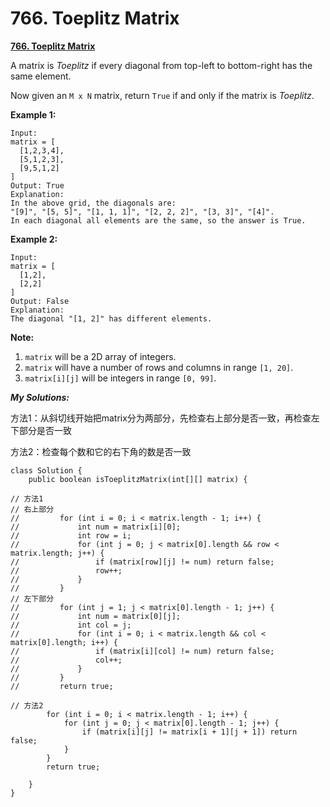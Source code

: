 # 766. Toeplitz Matrix

 [**766. Toeplitz Matrix**](https://leetcode.com/problems/toeplitz-matrix/description/)

A matrix is _Toeplitz_ if every diagonal from top-left to bottom-right has the same element.

Now given an `M x N` matrix, return `True` if and only if the matrix is _Toeplitz_.  
 

**Example 1:**

```text
Input:
matrix = [
  [1,2,3,4],
  [5,1,2,3],
  [9,5,1,2]
]
Output: True
Explanation:
In the above grid, the diagonals are:
"[9]", "[5, 5]", "[1, 1, 1]", "[2, 2, 2]", "[3, 3]", "[4]".
In each diagonal all elements are the same, so the answer is True.
```

**Example 2:**

```text
Input:
matrix = [
  [1,2],
  [2,2]
]
Output: False
Explanation:
The diagonal "[1, 2]" has different elements.
```

  
**Note:**

1. `matrix` will be a 2D array of integers.
2. `matrix` will have a number of rows and columns in range `[1, 20]`.
3. `matrix[i][j]` will be integers in range `[0, 99]`.

_**My Solutions:**_

方法1：从斜切线开始把matrix分为两部分，先检查右上部分是否一致，再检查左下部分是否一致

方法2：检查每个数和它的右下角的数是否一致

```text
class Solution {
    public boolean isToeplitzMatrix(int[][] matrix) {
 
// 方法1
// 右上部分   
//         for (int i = 0; i < matrix.length - 1; i++) {
//             int num = matrix[i][0];
//             int row = i;
//             for (int j = 0; j < matrix[0].length && row < matrix.length; j++) {
//                 if (matrix[row][j] != num) return false;
//                 row++;
//             }
//         }
// 左下部分        
//         for (int j = 1; j < matrix[0].length - 1; j++) {
//             int num = matrix[0][j];
//             int col = j;
//             for (int i = 0; i < matrix.length && col < matrix[0].length; i++) {
//                 if (matrix[i][col] != num) return false;
//                 col++;
//             }
//         }
//         return true;

// 方法2        
        for (int i = 0; i < matrix.length - 1; i++) {
            for (int j = 0; j < matrix[0].length - 1; j++) {
                if (matrix[i][j] != matrix[i + 1][j + 1]) return false;
            }
        }
        return true;
        
    }
}
```


